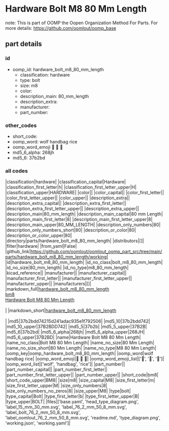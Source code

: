 # Hardware Bolt M8 80 Mm Length  

note: This is part of OOMP the Oopen Organization Method For Parts. For more details: https://github.com/oomlout/oomp_base

##  part details





### id
* oomp_id: hardware_bolt_m8_80_mm_length
  * classification: hardware
  * type: bolt
  * size: m8
  * color: 
  * description_main: 80_mm_length
  * description_extra: 
  * manufacturer: 
  * part_number: 

### other_codes
* short_code: 
* oomp_word: wolf handbag rice
* oomp_word_emoji :wolf: :handbag: :rice:
* md5_6_alpha: 268jh
* md5_6: 37b2bd

### all codes 
|classification|hardware|
|classification_capital|Hardware|
|classification_first_letter|h|
|classification_first_letter_upper|H|
|classification_upper|HARDWARE|
|color||
|color_capital||
|color_first_letter||
|color_first_letter_upper||
|color_upper||
|description_extra||
|description_extra_capital||
|description_extra_first_letter||
|description_extra_first_letter_upper||
|description_extra_upper||
|description_main|80_mm_length|
|description_main_capital|80 mm Length|
|description_main_first_letter|8|
|description_main_first_letter_upper|8|
|description_main_upper|80_MM_LENGTH|
|description_only_numbers|80|
|description_only_numbers_short|80|
|description_or_color|80|
|description_or_color_upper|80|
|directory|parts/hardware_bolt_m8_80_mm_length|
|distributors|[]|
|filter|hardware|
|from_yaml|False|
|github_link|https://github.com/oomlout/oomlout_oomp_part_src/tree/main/parts/hardware_bolt_m8_80_mm_length/working|
|id|hardware_bolt_m8_80_mm_length|
|id_no_class|bolt_m8_80_mm_length|
|id_no_size|80_mm_length|
|id_no_type|m8_80_mm_length|
|kicad_reference||
|manufacturer||
|manufacturer_capital||
|manufacturer_first_letter||
|manufacturer_first_letter_upper||
|manufacturer_upper||
|manufacturers|[]|
|markdown_full|[hardware_bolt_m8_80_mm_length](https://github.com/oomlout/oomlout_oomp_part_src/tree/main/parts/hardware_bolt_m8_80_mm_length/working)<br>[bm8](https://github.com/oomlout/oomlout_oomp_part_src/tree/main/parts/hardware_bolt_m8_80_mm_length/working)<br>[Hardware Bolt M8 80 Mm Length](https://github.com/oomlout/oomlout_oomp_part_src/tree/main/parts/hardware_bolt_m8_80_mm_length/working)<br><br>|
|markdown_short|[hardware_bolt_m8_80_mm_length](https://github.com/oomlout/oomlout_oomp_part_src/tree/main/parts/hardware_bolt_m8_80_mm_length/working)<br><br>|
|md5|37b2bdd74215d241adac935e1f792506|
|md5_10|37b2bdd742|
|md5_10_upper|37B2BDD742|
|md5_5|37b2b|
|md5_5_upper|37B2B|
|md5_6|37b2bd|
|md5_6_alpha|268jh|
|md5_6_alpha_upper|268JH|
|md5_6_upper|37B2BD|
|name|Hardware Bolt M8 80 Mm Length|
|name_no_class|Bolt M8 80 Mm Length|
|name_no_size|80 Mm Length|
|name_no_size_short|80 Mm Length|
|name_no_type|M8 80 Mm Length|
|oomp_key|oomp_hardware_bolt_m8_80_mm_length|
|oomp_word|wolf handbag rice|
|oomp_word_emoji|:wolf: :handbag: :rice:|
|oomp_word_emoji_list|[':wolf:', ':handbag:', ':rice:']|
|oomp_word_list|['wolf', 'handbag', 'rice']|
|part_number||
|part_number_capital||
|part_number_first_letter||
|part_number_first_letter_upper||
|part_number_upper||
|short_code|bm8|
|short_code_upper|BM8|
|size|m8|
|size_capital|M8|
|size_first_letter|m|
|size_first_letter_upper|M|
|size_only_numbers|8|
|size_only_numbers_no_zeros|8|
|size_upper|M8|
|type|bolt|
|type_capital|Bolt|
|type_first_letter|b|
|type_first_letter_upper|B|
|type_upper|BOLT|
|files|['base.yaml', 'head_type_diagram.png', 'label_15_mm_30_mm.svg', 'label_76_2_mm_50_8_mm.svg', 'label_bolt_76_2_mm_50_8_mm.svg', 'label_oomlout_76_2_mm_50_8_mm.svg', 'readme.md', 'type_diagram.png', 'working.json', 'working.yaml']|
